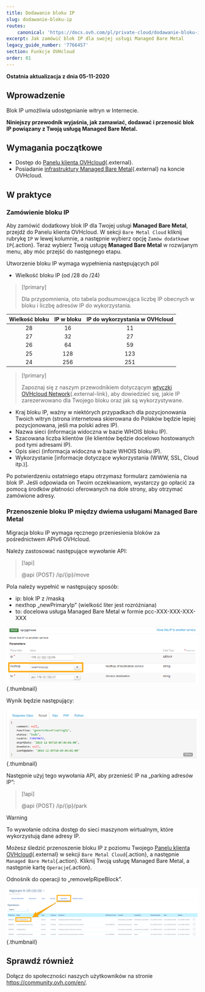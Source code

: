```yaml
---
title: Dodawanie bloku IP
slug: dodawanie-bloku-ip
routes:
    canonical: 'https://docs.ovh.com/pl/private-cloud/dodawanie-bloku-ip/'
excerpt: Jak zamówić blok IP dla swojej usługi Managed Bare Metal
legacy_guide_number: '7766457'
section: Funkcje OVHcloud
order: 01
---
```


**Ostatnia aktualizacja z dnia 05-11-2020**

## Wprowadzenie

Blok IP umożliwia udostępnianie witryn w Internecie. 

**Niniejszy przewodnik wyjaśnia, jak zamawiać, dodawać i przenosić blok IP powiązany z Twoją usługą Managed Bare Metal.**

## Wymagania początkowe

* Dostęp do [Panelu klienta OVHcloud](https://www.ovh.com/auth/?action=gotomanager){.external}.
* Posiadanie [infrastruktury Managed Bare Metal](https://www.ovhcloud.com/pl/public-cloud/){.external} na koncie OVHcloud.

## W praktyce

### Zamówienie bloku IP

Aby zamówić dodatkowy blok IP dla Twojej usługi **Managed Bare Metal**, przejdź do Panelu klienta OVHcloud. W sekcji `Bare Metal Cloud` kliknij rubrykę `IP` w lewej kolumnie, a następnie wybierz opcję `Zamów dodatkowe IP`{.action}. Teraz wybierz Twoją usługę **Managed Bare Metal** w rozwijanym menu, aby móc przejść do następnego etapu.


Utworzenie bloku IP wymaga wypełnienia następujących pól

- Wielkość bloku IP (od /28 do /24)

> [!primary]
>
> Dla przypomnienia, oto tabela podsumowująca liczbę IP obecnych w bloku i liczbę adresów IP do wykorzystania.
> 

|Wielkość bloku|IP w bloku|IP do wykorzystania w OVHcloud|
|:---:|:---:|:---:|
|28|16|11|
|27|32|27|
|26|64|59|
|25|128|123|
|24|256|251|

> [!primary]
>
> Zapoznaj się z naszym przewodnikiem dotyczącym [wtyczki OVHcloud Network](../wtyczka-ovh-network/){.external-link}, aby dowiedzieć się, jakie IP zarezerwowano dla Twojego bloku oraz jak są wykorzystywane.
>

- Kraj bloku IP, ważny w niektórych przypadkach dla pozycjonowania Twoich witryn (strona internetowa skierowana do Polaków będzie lepiej pozycjonowana, jeśli ma polski adres IP).
- Nazwa sieci (informacja widoczna w bazie WHOIS bloku IP).
- Szacowana liczba klientów (ile klientów będzie docelowo hostowanych pod tymi adresami IP).
- Opis sieci (informacja widoczna w bazie WHOIS bloku IP).
- Wykorzystanie \[informacje dotyczące wykorzystania (WWW, SSL, Cloud itp.)].

Po potwierdzeniu ostatniego etapu otrzymasz formularz zamówienia na blok IP. Jeśli odpowiada on Twoim oczekiwaniom, wystarczy go opłacić za pomocą środków płatności oferowanych na dole strony, aby otrzymać zamówione adresy.

### Przenoszenie bloku IP między dwiema usługami Managed Bare Metal

Migracja bloku IP wymaga ręcznego przeniesienia bloków za pośrednictwem APIv6 OVHcloud.

Należy zastosować następujące wywołanie API:

> [!api]
>
> @api {POST} /ip/{ip}/move
>

Pola należy wypełnić w następujący sposób:

- ip: blok IP z /maską
- nexthop „newPrimaryIp” (wielkość liter jest rozróżniana)
- to: docelowa usługa Managed Bare Metal w formie pcc-XXX-XXX-XXX-XXX

![champ nexthop](images/move-api.png){.thumbnail}


Wynik będzie następujący:

![champ nexthop](images/api-result.png){.thumbnail}

Następnie użyj tego wywołania API, aby przenieść IP na „parking adresów IP”:

> [!api]
>
> @api {POST} /ip/{ip}/park
> 

> [!warning]
>
> To wywołanie odcina dostęp do sieci maszynom wirtualnym, które wykorzystują dane adresy IP.
>

Możesz śledzić przenoszenie bloku IP z poziomu Twojego [Panelu klienta OVHcloud](https://www.ovh.com/auth/?action=gotomanager){.external} w sekcji `Bare Metal Cloud`{.action}, a następnie `Managed Bare Metal`{.action}. Kliknij Twoją usługę Managed Bare Metal, a następnie kartę `Operacje`{.action}.

Odnośnik do operacji to „removeIpRipeBlock”.

![operations manager](images/operations.png){.thumbnail}

## Sprawdź również

Dołącz do społeczności naszych użytkowników na stronie <https://community.ovh.com/en/>.
